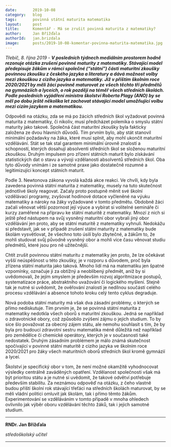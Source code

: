 ```yaml
---
date:       2019-10-08
category:   blog
tags:       povinná státní maturita matematika
layout:     post
title:      Komentář - Má se zrušit povinná maturita z matematiky?
author:     Jan Břížďala
authorId:   jan.brizdala   
image:      posts/2019-10-08-komentar-povinna-maturita-matematika.jpg
---
```


*Třebíč, 8. října 2019* - ***V posledních týdnech mediálním prostorem hodně rezonuje otázka zrušení povinné maturity z matematiky. Stávající model předepisuje žákům v rámci společné (“státní”) části maturitní zkoušky povinnou zkoušku z českého jazyka a literatury a dává možnost volby mezi zkouškou z cizího jazyka a matematiky. Již v příštím školním roce 2020/2021 by měli žáci povinně maturovat ze všech těchto tří předmětů na gymnáziích a lyceích, o rok později na téměř všech středních školách. Podle posledních vyjádření ministra školství Roberta Plagy (ANO) by se měl po dobu ještě několika let zachovat stávající model umožňující volbu mezi cizím jazykem a matematikou.***

Odpovědi na otázku, zda se má po žácích středních škol vyžadovat povinná maturita z matematiky, či nikoliv, musí předcházet polemika o smyslu státní maturity jako takové. Společná část maturitní zkoušky byla fakticky založena ze dvou hlavních důvodů. Tím prvním bylo, aby stát stanovil minimální požadavky na žáka, které musí splnit, aby mohl ukončit maturitní vzdělávání. Stát se tak stal garantem minimální úrovně znalostí a schopností, kterých dosahují absolventi středních škol se složenou maturitní zkouškou. Druhým impulsem pro zřízení státních maturit bylo získávání statistických dat o stavu a vývoji vzdělanosti absolventů středních škol. Oba tyto důvody vnímám i ze samotné praxe jako dostatečně rozumné a legitimizující koncept státních maturit. 

Podle 3. Newtonova zákona vyvolá každá akce reakci. Ve chvíli, kdy byla zavedena povinná státní maturita z matematiky, musely na tuto skutečnost jednotlivé školy reagovat. Začaly proto postupně měnit své školní vzdělávací programy, zvyšovat hodinové dotace vyčleněné na výuku matematiky a nároky na žáky vyžadované v tomto předmětu. Obdobně žáci začali věnovat větší pozornost její výuce a vybírat si volitelné semináře či kurzy zaměřené na přípravu ke státní maturitě z matematiky. Mnozí z nich si ještě před nástupem na svůj vysněný maturitní obor vybrali jiný obor vzdělávání jen proto, aby se státní maturitě z matematiky vyhnuli. Nedokážu si představit, jak se v případě zrušení státní maturity z matematiky bude školám vysvětlovat, že všechno toto úsilí bylo zbytečné, a žákům to, že mohli studovat svůj původně vysněný obor a mohli více času věnovat studiu předmětů, které jsou pro ně užitečnější. 

Chtít zrušit povinnou státní maturitu z matematiky jen proto, že lze očekávat vyšší neúspěšnost u této zkoušky, je v rozporu s důvodem, proč byla zřízena státní maturita jako taková. Mnoho lidí má na matematiku jen špatné vzpomínky, označuje ji za obtížný a neoblíbený předmět, aniž by si uvědomovali, že jejím smyslem je především rozvoj algoritmizace postupů, systematizace práce, abstraktního uvažování či logického myšlení. Stejně tak je nutné si uvědomit, že ověřování znalostí je nedílnou součástí celého procesu vzdělávání a absence tohoto kroku celý tento cyklus degraduje.

Nová podoba státní maturity má však dva zásadní problémy, o kterých se přímo nediskutuje. Tím prvním je, že se povinná státní maturita z matematiky nedotkla všech oborů s maturitní zkouškou. Jedná se například o zdravotnické obory, což způsobilo zvýšení zájmu o jejich studium. To by sice šlo považovat za obecný zájem státu, ale nemohu souhlasit s tím, že by byla pro budoucí zdravotní sestru matematika méně důležitá než například pro zemědělce či chemické operátory, kterých je v současnosti také nedostatek. Druhým zásadním problémem je málo známá skutečnost spočívající v povinné státní maturitě z cizího jazyka ve školním roce 2020/2021 pro žáky všech maturitních oborů středních škol kromě gymnázií a lyceí. 

Školství je specifický obor v tom, že není možné okamžitě vyhodnocovat výsledky centrálně zaváděných opatření. Vzdělanost společnosti však má být prioritou státu a je nutné si uvědomit, že takové odvětví potřebuje především stabilitu. Za neznámou odpověď na otázku, z čeho vlastně budou příští školní rok stávající třeťáci na středních školách maturovat, by se měli vládní politici omluvit jak školám, tak i přímo těmto žákům. Experimentování se vzděláváním v tomto případě v mnoha ohledech ovlivnilo jak výběr oboru vzdělávání těchto žáků, tak i jejich samotné studium.

---

**RNDr. Jan Břížďala**

_středoškolský učitel_

---
